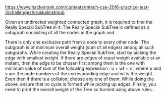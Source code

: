 https://www.hackerrank.com/contests/mtech-cse-2016-practice-test-3/challenges/kruskalmstrsub

Given an undirected weighted connected graph, it is required to find the Really Special SubTree in it. The Really Special SubTree is defined as a subgraph consisting of all the nodes in the graph and

There is only one exclusive path from a node to every other node.
The subgraph is of minimum overall weight (sum of all edges) among all such subgraphs.
While creating the Really Special SubTree, start by picking the edge with smallest weight. If there are edges of equal weight available at an instant, then the edge to be chosen first among them is the one with minimum value of sum of the following expression :
u + wt + v , where u and v are the node numbers of the corresponding edge and wt is the weight.
Even then if there is a collision, choose any one of them.
While doing the above, ensure that no cycle is formed while picking up edges.
Finally, you need to print the overall weight of the Tree so formed using above rules.



